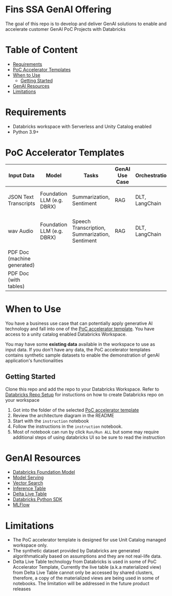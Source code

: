 # Fins SSA GenAI Offering <!-- omit in toc -->

The goal of this repo is to develop and deliver GenAI solutions to enable and accelerate customer GenAI PoC Projects with Databricks

# Table of Content <!-- omit in toc -->
- [Requirements](#requirements)
- [PoC Accelerator Templates](#poc-accelerator-templates)
- [When to Use](#when-to-use)
  - [Getting Started](#getting-started)
- [GenAI Resources](#genai-resources)
- [Limitations](#limitations)

# Requirements

* Databricks workspace with Serverless and Unity Catalog enabled
* Python 3.9+

# PoC Accelerator Templates

| Input Data  | Model     | Tasks           | GenAI Use Case | Orchestration | Business Application | PoC Template     |
|-------------|-----------|-----------------|----------------|--------------|----------------------|-------------------|
| JSON Text Transcripts | Foundation LLM (e.g. DBRX) | Summarization, Sentiment | RAG | DLT, LangChain | Customer Call Center | [Call Center Transcript RAG Apps](./call_center_genAI_apps/transcripts_summarization_rag_chatbot/) |
| wav Audio | Foundation LLM (e.g. DBRX) | Speech Transcription, Summarization, Sentiment | RAG | DLT, LangChain | Customer Call Center | [Call Center Audio to Text RAG Apps](./call_center_genAI_apps/call_center_genAI_apps/audio_transcription_summariztaion_rag_chatbot/) |
| PDF Doc (machine generated) |           |           |                    |            |             |           |
| PDF Doc (with tables) |           |           |                    |            |             |           |


# When to Use

You have a business use case that can potentially apply generative AI technology and fall into one of the [PoC accelerator template](#poc-accelerator-templates). You have access to a unity catalog enabled Databricks Workspace.

You may have some **existing data** available in the workspace to use as input data. If you don't have any data, the PoC accelerator templates contains synthetic sample datasets to enable the demonstration of genAI application's functionalities

## Getting Started

Clone this repo and add the repo to your Databricks Workspace. Refer to [Databricks Repo Setup](https://docs.databricks.com/en/repos/repos-setup.html) for instuctions on how to create Databricks repo on your workspace

1. Got into the folder of the selected [PoC accelerator template](#poc-accelerator-templates)
2. Review the architecture diagram in the README
3. Start with the `instruction` notebook
4. Follow the instructions in the `instruction` notebook.
5. Most of notebook can run by click `Run/Run ALL` but some may require additional steps of using databricks UI so be sure to read the instruction


# GenAI Resources

* [Databricks Foundation Model](https://learn.microsoft.com/en-us/azure/databricks/machine-learning/model-serving/foundation-models)
* [Model Serving](https://learn.microsoft.com/en-us/azure/databricks/machine-learning/model-serving/)
* [Vector Search](https://learn.microsoft.com/en-us/azure/databricks/generative-ai/vector-search)
* [Inference Table](https://learn.microsoft.com/en-us/azure/databricks/machine-learning/model-serving/inference-tables)
* [Delta Live Table](https://learn.microsoft.com/en-us/azure/databricks/delta-live-tables/)
* [Databricks Python SDK](https://databricks-sdk-py.readthedocs.io/en/latest/#)
* [MLFlow](https://learn.microsoft.com/en-us/azure/databricks/mlflow/)

# Limitations

* The PoC accelerator template is designed for use Unit Catalog managed workspace only.
* The synthetic dataset provided by Databricks are generated algorithmatically based on assumptions and they are not real-life data.
* Delta Live Table technology from Databricks is used in some of PoC Accelerator Template, Currently the live table (a.k.a materialized view) from Delta Live Table cannot only be accessed by shared clusters, therefore, a copy of the materialized views are being used in some of notebooks. The limitation will be addressed in the future product releases

